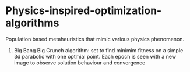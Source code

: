 # Physics-inspired-optimization-algorithms

Population based metaheuristics that mimic various physics phenomenon. 

1) Big Bang Big Crunch algorithm:
   set to find minimim fitness on a simple 3d parabolic with one optmial point. Each epoch is seen with a new image to observe solution behaviour and convergence
